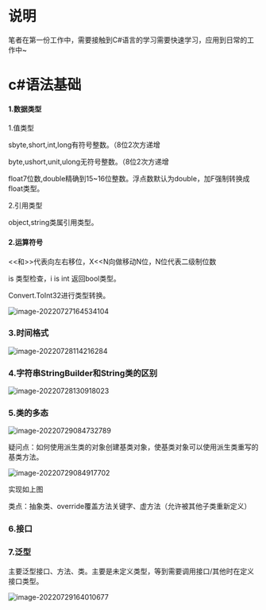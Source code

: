 # 说明

笔者在第一份工作中，需要接触到C#语言的学习需要快速学习，应用到日常的工作中~

# c#语法基础

#### 1.数据类型

1.值类型

sbyte,short,int,long有符号整数。（8位2次方递增

byte,ushort,unit,ulong无符号整数。（8位2次方递增

float7位数,double精确到15~16位整数。浮点数默认为double，加F强制转换成float类型。

2.引用类型

object,string类属引用类型。

#### 2.运算符号

<<和>>代表向左右移位，X<<N向做移动N位，N位代表二级制位数

is 类型检查，i is int 返回bool类型。

Convert.ToInt32进行类型转换。

![image-20220727164534104](c#语法基础.assets/image-20220727164534104.png)

### 3.时间格式

![image-20220728114216284](c#语法基础.assets/image-20220728114216284.png)

### 4.字符串StringBuilder和String类的区别

![image-20220728130918023](c#语法基础.assets/image-20220728130918023.png)

### 5.类的多态

![image-20220729084732789](c#语法基础.assets/image-20220729084732789.png)

疑问点：如何使用派生类的对象创建基类对象，使基类对象可以使用派生类重写的基类方法。

![image-20220729084917702](c#语法基础.assets/image-20220729084917702.png)



实现如上图

类点：抽象类、override覆盖方法关键字、虚方法（允许被其他子类重新定义）

### 6.接口

### 7.泛型

主要泛型接口、方法、类。主要是未定义类型，等到需要调用接口/其他时在定义接口类型。

![image-20220729164010677](c#语法基础.assets/image-20220729164010677.png)
